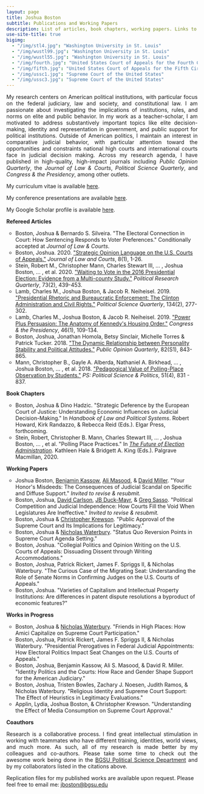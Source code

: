 ```yaml
---
layout: page
title: Joshua Boston
subtitle: Publications and Working Papers
description: List of articles, book chapters, working papers. Links to abstracts and Google Scholar.
use-site-title: true
bigimg:
  - "/img/stl4.jpg": "Washington University in St. Louis"
  - "/img/wustl99.jpg": "Washington University in St. Louis"
  - "/img/wustl55.jpg": "Washington University in St. Louis"
  - "/img/fourth.jpg": "United States Court of Appeals for the Fourth Circuit"
  - "/img/fifth.jpg": "United States Court of Appeals for the Fifth Circuit"
  - "/img/ussc1.jpg": "Supreme Court of the United States"
  - "/img/ussc3.jpg": "Supreme Court of the United States"
---
```


<p align="justify"> My research centers on American political institutions, with particular focus on the federal judiciary, law and society, and constitutional law. I am passionate about investigating the implications of institutions, rules, and norms on elite and public behavior. In my work as a teacher-scholar, I am motivated to address substantively important topics like elite decision-making, identity and representation in government, and public support for political institutions. Outside of American politics, I maintain an interest in comparative judicial behavior, with particular attention toward the opportunities and constraints national high courts and international courts face in judicial decision making. Across my research agenda, I have published in high-quality, high-impact journals including <em>Public Opinion Quarterly</em>, the <em>Journal of Law & Courts</em>, <em>Political Science Quarterly</em>, and <em>Congress & the Presidency</em>, among other outlets.

<p>My curriculum vitae is available <a href="https://www.dropbox.com/s/y40n7en1lg1wush/Boston_CV_October2022.pdf?dl=0" target="_blank">here</a>.</p>

<p>My conference presentations are available <a href="https://www.dropbox.com/s/pbmy8zpvv8o61og/Boston_Conf_sept2022.pdf?dl=0" target="_blank">here</a>.</p>

<p>My Google Scholar profile is available <a href="https://scholar.google.com/citations?user=hKBsYfwAAAAJ&hl" target="_blank">here</a>.</p>


<p><b>Refereed Articles</b></p>

<ul style="list-style-type:circle;">
<li>Boston, Joshua & Bernardo S. Silveira. "The Electoral Connection in Court: How Sentencing Responds to Voter Preferences." Conditionally accepted at <em>Journal of Law & Courts</em>.</li>

<li>Boston, Joshua. 2020. <a href="https://www.journals.uchicago.edu/doi/full/10.1086/704633" target="_blank">"Strategic Opinion Language on the U.S. Courts of Appeals."</a> <em>Journal of Law and Courts</em>, 8(1), 1-26.</li>
    
<li>Stein, Robert M., Christopher Mann, Charles Stewart III, ... , Joshua Boston, ... , et al. 2020. <a href="https://journals.sagepub.com/doi/full/10.1177/1065912919832374" target="_blank">"Waiting to Vote in the 2016 Presidential Election: Evidence from a Multi-county Study."</a> <em>Political Research Quarterly</em>, 73(2), 439-453.</li>
    
<li>Lamb, Charles M., Joshua Boston, & Jacob R. Neiheisel. 2019. <a href="https://www.psqonline.org/article.cfm?IDArticle=19913" target="_blank">"Presidential Rhetoric and Bureaucratic Enforcement: The Clinton Administration and Civil Rights."</a> <em>Political Science Quarterly</em>, 134(2), 277-302.</li>
    
<li>Lamb, Charles M., Joshua Boston, & Jacob R. Neiheisel. 2019. <a href="https://www.tandfonline.com/doi/full/10.1080/07343469.2018.1539533" target="_blank">"Power Plus Persuasion: The Anatomy of Kennedy's Housing Order."</a> <em>Congress & the Presidency</em>, 46(1), 109-134.</li>

<li>Boston, Joshua, Jonathan Homola, Betsy Sinclair, Michelle Torres & Patrick Tucker. 2018. <a href="https://doi.org/10.1093/poq/nfy001" target="_blank">"The Dynamic Relationship between Personality Stability and Political Attitudes."</a> <em>Public Opinion Quarterly</em>, 82(S1), 843-865.</li>
    
<li>Mann, Christopher B., Gayle A. Alberda, Nathaniel A. Birkhead, ... , Joshua Boston, ... , et al. 2018. <a href="https://doi.org/10.1017/S1049096518000550" target="_blank">"Pedagogical Value of Polling-Place Observation by Students."</a> <em>PS: Political Science & Politics</em>, 51(4), 831 - 837.</li>
</ul>

<p><b>Book Chapters</b></p>

<ul style="list-style-type:circle;">
<li>Boston, Joshua & Dino Hadzic. "Strategic Deference by the European Court of Justice: Understanding Economic Influences on Judicial Decision-Making." In <em>Handbook of Law and Political Systems</em>. Robert Howard, Kirk Randazzo, & Rebecca Reid (Eds.). Elgar Press, forthcoming.</li>

<li>Stein, Robert, Christopher B. Mann, Charles Stewart III, ... , Joshua Boston, ... , et al. "Polling Place Practices." In <a href="https://link.springer.com/book/10.1007%2F978-3-030-14947-5" target="_blank"><em>The Future of Election Administration</em></a>. Kathleen Hale & Bridgett A. King (Eds.). Palgrave Macmillan, 2020.</li>
</ul>

<p><b>Working Papers</b></p>


<ul style="list-style-type:circle;">
  
  
  
<li>Joshua Boston, <a href="https://und.edu/directory/benjamin.kassow" target="_blank">Benjamin Kassow</a>,  <a href="http://www.alismasood.com/" target="_blank">Ali Masood</a>, & <a href="http://www.davidryanmiller.com/" target="_blank">David Miller</a>. "Your Honor's Misdeeds: The Consequences of Judicial Scandal on Specific and Diffuse Support." <em>Invited to revise & resubmit.</em></li>
  
<li>Boston, Joshua, <a href="https://sites.wustl.edu/davidcarlson/" target="_blank">David Carlson</a>, <a href="http://jbduckmayr.com/" target="_blank">JB Duck-Mayr</a>, & <a href="https://gregsasso.me/" target="_blank">Greg Sasso</a>. "Political Competition and Judicial Independence: How Courts Fill the Void When Legislatures Are Ineffective." <em>Invited to revise & resubmit.</em> </li>
  
  <li>Boston, Joshua & <a href="https://www.christopherkrewson.com/" target="_blank">Christopher Krewson</a>. "Public Approval of the Supreme Court and Its Implications for Legitimacy." </li>
  
  <li>Boston, Joshua & <a href="https://home.nicholaswaterbury.com/" target="_blank">Nicholas Waterbury</a>. "Status Quo Reversion Points in Supreme Court Agenda Setting."</li>
  
<li>Boston, Joshua. "Collegial Politics and Opinion Writing on the U.S. Courts of Appeals: Dissuading Dissent through Writing Accommodations."</li>

  <li>Boston, Joshua, Patrick Rickert, James F. Spriggs II, & Nicholas Waterbury. "The Curious Case of the Migrating Seat: Understanding the Role of Senate Norms in Confirming Judges on the U.S. Courts of Appeals."</li>
  
<li>Boston, Joshua. "Varieties of Capitalism and Intellectual Property Institutions: Are differences in patent dispute resolutions a byproduct of economic features?"</li>
</ul>



<p><b>Works in Progress</b></p>


<ul style="list-style-type:circle;">
  
  <li>Boston, Joshua & <a href="https://home.nicholaswaterbury.com/" target="_blank">Nicholas Waterbury</a>. "Friends in High Places: How Amici Capitalize on Supreme Court Participation."</li>
  
  <li>Boston, Joshua, Patrick Rickert, James F. Spriggs II, & Nicholas Waterbury. "Presidential Prerogatives in Federal Judicial Appointments: How Electoral Politics Impact Seat Changes on the U.S. Courts of Appeals."</li>

<li>Boston, Joshua, Benjamin Kassow, Ali S. Masood, & David R. Miller. "Identity Politics and the Courts: How Race and Gender Shape Support for the American Judiciary."</li>

<li>Boston, Joshua, Tristen Bowles, Zachary J. Noesen, Judith Ramos, & Nicholas Waterbury. "Religious Identity and Supreme Court Support: The Effect of Heuristics in Legitimacy Evaluations."</li>

<li>Applin, Lydia, Joshua Boston, & Christopher Krewson. "Understanding the Effect of Media Consumption on Supreme Court Approval."</li>

  
</ul>
  
<p><b>Coauthors</b></p>

<p align="justify">Research is a collaborative process. I find great intellectual stimulation in working with teammates who have different training, identities, world views, and much more. As such, all of my research is made better by my colleagues and co-authors. Please take some time to check out the awesome work being done in the <a href="https://www.bgsu.edu/arts-and-sciences/political-science/faculty-and-staff-directory.html" target="_blank">BGSU Political Science Department</a> and by my collaborators listed in the citations above.</p> 

<p>Replication files for my published works are available upon request. Please feel free to email me: <a href="mailto:jboston@bgsu.edu" target="_blank">jboston@bgsu.edu</a></p>
